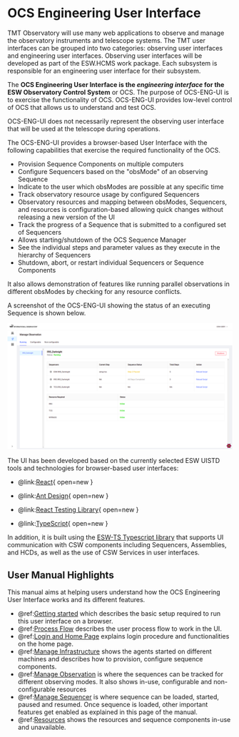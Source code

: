 # OCS Engineering User Interface

TMT Observatory will use many web applications to observe and manage the observatory instruments and telescope systems.
The TMT user interfaces can be grouped into two categories: observing user interfaces and engineering user interfaces.
Observing user interfaces will be developed as part of the ESW.HCMS work package. Each subsystem is responsible for an engineering user
interface for their subsystem.

The **OCS Engineering User Interface is the _engineering interface_ for the ESW Observatory Control System** or OCS. The purpose of OCS-ENG-UI
is to exercise the functionality of OCS. OCS-ENG-UI provides low-level control of OCS that allows us to understand and test OCS.

OCS-ENG-UI does not necessarily represent the observing user interface that will be used at the telescope during operations.

The OCS-ENG-UI provides a browser-based User Interface with the following capabilities that exercise the required functionality of the OCS.

* Provision Sequence Components on multiple computers
* Configure Sequencers based on the "obsMode" of an observing Sequence
* Indicate to the user which obsModes are possible at any specific time
* Track observatory resource usage by configured Sequencers
* Observatory resources and mapping between obsModes, Sequencers, and resources is configuration-based allowing quick changes without releasing a new version of the UI
* Track the progress of a Sequence that is submitted to a configured set of Sequencers
* Allows starting/shutdown of the OCS Sequence Manager
* See the individual steps and parameter values as they execute in the hierarchy of Sequencers
* Shutdown, abort, or restart individual Sequencers or Sequence Components

It also allows demonstration of features like running parallel observations in different obsModes by checking for any resource conflicts.

A screenshot of the OCS-ENG-UI showing the status of an executing Sequence is shown below.

![Status when Paused](images/ObservationStatus_Paused.png)

The UI has been developed based on the currently selected ESW UISTD tools and technologies for browser-based user interfaces:

- @link:[React](https://reactjs.org){ open=new }

- @link:[Ant Design](https://ant.design){ open=new }

- @link:[React Testing Library](https://testing-library.com/docs/react-testing-library/intro/){ open=new }

- @link:[TypeScript](https://www.typescriptlang.org/){ open=new }

In addition, it is built using the [ESW-TS Typescript library](http://tmtsoftware.github.io/esw-ts/) that supports UI communication with CSW components including
Sequencers, Assemblies, and HCDs, as well as the use of CSW Services in user interfaces.

## User Manual Highlights

This manual aims at helping users understand how the OCS Engineering User Interface works and its different features.

- @ref:[Getting started](Getting-started.md) which describes the basic setup required to run this user interface on a browser.
- @ref:[Process Flow](UI_processflow.md) describes the user process flow to work in the UI.
- @ref:[Login and Home Page](Login_HomePage.md) explains login procedure and functionalities on the home page.
- @ref:[Manage Infrastructure](ManageInfrastructure.md) shows the agents started on different machines and describes how to provision, configure sequence components.
- @ref:[Manage Observation](ManageObservation.md) is where the sequences can be tracked for different observing modes. It also shows in-use, configurable and non-configurable resources
- @ref:[Manage Sequencer](ManageSequencer.md) is where sequence can be loaded, started, paused and resumed. Once sequence is loaded, other important features get enabled as explained in this page of the manual.
- @ref:[Resources](Resources.md) shows the resources and sequence components in-use and unavailable.
